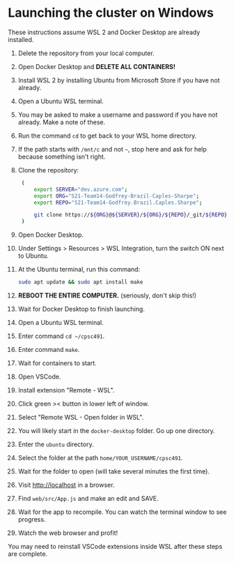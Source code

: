 # Launching the cluster on Windows

These instructions assume WSL 2 and Docker Desktop are already installed.

1. Delete the repository from your local computer.
1. Open Docker Desktop and **DELETE ALL CONTAINERS!**
1. Install WSL 2 by installing Ubuntu from Microsoft Store if you have not
   already.
1. Open a Ubuntu WSL terminal.
1. You may be asked to make a username and password if you have not already.
   Make a note of these.
1. Run the command `cd` to get back to your WSL home directory.
1. If the path starts with `/mnt/c` and not `~`, stop here and ask for help
   because something isn't right.
1. Clone the repository:

   ```sh
    (
        export SERVER="dev.azure.com";
        export ORG="S21-Team14-Godfrey-Brazil-Caples-Sharpe";
        export REPO="S21-Team14-Godfrey.Brazil.Caples.Sharpe";

        git clone https://${ORG}@${SERVER}/${ORG}/${REPO}/_git/${REPO} cpsc491;
    )
   ```

1. Open Docker Desktop.
1. Under Settings > Resources > WSL Integration, turn the switch ON next to
   Ubuntu.
1. At the Ubuntu terminal, run this command:

   ```sh
   sudo apt update && sudo apt install make
   ```

1. **REBOOT THE ENTIRE COMPUTER.** (seriously, don't skip this!)
1. Wait for Docker Desktop to finish launching.
1. Open a Ubuntu WSL terminal.
1. Enter command `cd ~/cpsc491`.
1. Enter command `make`.
1. Wait for containers to start.
1. Open VSCode.
1. Install extension "Remote - WSL".
1. Click green >< button in lower left of window.
1. Select "Remote WSL - Open folder in WSL".
1. You will likely start in the `docker-desktop` folder. Go up one directory.
1. Enter the `ubuntu` directory.
1. Select the folder at the path `home/YOUR_USERNAME/cpsc491`.
1. Wait for the folder to open (will take several minutes the first time).
1. Visit [http://localhost](http://localhost) in a browser.
1. Find `web/src/App.js` and make an edit and SAVE.
1. Wait for the app to recompile. You can watch the terminal window to see
   progress.
1. Watch the web browser and profit!

You may need to reinstall VSCode extensions inside WSL after these steps are
complete.
